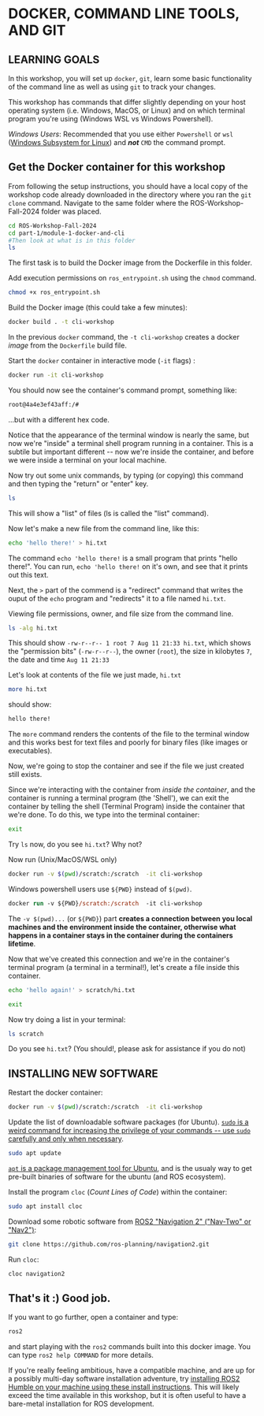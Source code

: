 
# DOCKER, COMMAND LINE TOOLS, AND GIT

## LEARNING GOALS

In this workshop, you will set up `docker`, `git`, learn some basic functionality of the command line as well as using `git` to track your changes.

This workshop has commands that differ slightly depending on your host operating system (i.e. Windows, MacOS, or Linux) and on which terminal program you're using (Windows WSL vs Windows Powershell).

_Windows Users_:  Recommended that you use either `Powershell` or `wsl` ([Windows Subsystem for Linux](https://learn.microsoft.com/en-us/windows/wsl/install)) and **_not_** `CMD` the command prompt.

## Get the Docker container for this workshop

From following the setup instructions, you should have a local copy of the workshop code already downloaded in the directory where you ran the `git clone` command. Navigate to the same folder where the ROS-Workshop-Fall-2024 folder was placed.

```bash
cd ROS-Workshop-Fall-2024
cd part-1/module-1-docker-and-cli
#Then look at what is in this folder
ls
```

The first task is to build the Docker image from the Dockerfile in this folder.

Add execution permissions on `ros_entrypoint.sh` using the `chmod` command.

```bash
chmod +x ros_entrypoint.sh
```

Build the Docker image (this could take a few minutes):

```bash
docker build . -t cli-workshop
```

In the previous `docker` command, the `-t cli-workshop` creates a docker *image*  from the `Dockerfile` build file.  

Start the `docker` container in interactive mode (`-it` flags) :

```bash
docker run -it cli-workshop
```

You should now see the container's command prompt, something like:

```bash
root@4a4e3ef43aff:/#
```

...but with a different hex code.

Notice that the appearance of the terminal window is nearly the same, but now we're "inside" a terminal shell program running in a container.  This is a subtile but important different -- now we're inside the container, and before we were inside a terminal on your local machine.

Now try out some unix commands, by typing (or copying) this command and then typing the "return" or "enter" key.

```bash
ls
```

This will show a "list" of files (ls is called the "list" command).

Now let's make a new file from the command line, like this:

```bash
echo 'hello there!' > hi.txt
```

The command `echo 'hello there!` is a small program that prints "hello there!".  You can run, `echo 'hello there!` on it's own, and see that it prints out this text.

Next, the `>` part of the commend is a "redirect" command that writes the ouput of the `echo` program and "redirects" it to a file named `hi.txt`.

Viewing file permissions, owner, and file size from the command line. 

```bash
ls -alg hi.txt
```

This should show `-rw-r--r-- 1 root 7 Aug 11 21:33 hi.txt`, which shows the "permission bits" (`-rw-r--r--`), the owner (`root`), the size in kilobytes `7`, the date and time `Aug 11 21:33`

Let's look at contents of the file we just made, `hi.txt`

```bash
more hi.txt
```

should show:

```bash
hello there!
```

The `more` command renders the contents of the file to the terminal window and this works best for text files and poorly for binary files (like images or executables).  

Now, we're going to stop the container and see if the file we just created still exists.  

Since we're interacting with the container from _inside the container_, and the container is running a terminal program (the 'Shell'), we can exit the container by telling the shell (Terminal Program) inside the container that we're done.  To do this, we type into the terminal container:

```bash
exit
```

Try `ls` now, do you see `hi.txt`?   Why not?

Now run (Unix/MacOS/WSL only)

```bash
docker run -v $(pwd)/scratch:/scratch  -it cli-workshop
```

Windows powershell users use `${PWD}` instead of `$(pwd)`.

```ps
docker run -v ${PWD}/scratch:/scratch  -it cli-workshop
```

The `-v $(pwd)...` (or `${PWD}`) part **creates a connection between you local machines and the environment inside the container, otherwise what happens in a container stays in the container during the containers lifetime**.

Now that we've created this connection and we're in the container's terminal program (a terminal in a terminal!), let's create a file inside this container.

```bash
echo 'hello again!' > scratch/hi.txt
```

```bash
exit
```

Now try doing a list in your terminal:

```bash
ls scratch
```

Do you see `hi.txt`?  (You should!, please ask for assistance if you do not)

## INSTALLING NEW SOFTWARE

Restart the docker container:

```bash
docker run -v $(pwd)/scratch:/scratch  -it cli-workshop
```

Update the list of downloadable software packages (for Ubuntu).  [`sudo` is a weird command for increasing the privilege of your commands -- use `sudo` carefully and only when necessary](https://en.wikipedia.org/wiki/Sudo).

```bash
sudo apt update
```

[`apt` is a package management tool for Ubuntu](https://ubuntu.com/server/docs/package-management), and is the usualy way to get pre-built binaries of software for the ubuntu (and ROS ecosystem).

Install the program `cloc`  (*Count Lines of Code*) within the container:

```bash
sudo apt install cloc
```

Download some robotic software from [ROS2 "Navigation 2" ("Nav-Two" or "Nav2")](https://github.com/ros-planning/navigation2.git):

```bash
git clone https://github.com/ros-planning/navigation2.git
```

Run `cloc`:

```bash
cloc navigation2
```

## That's it :)  Good job.

If you want to go further, open a container and type:

```bash
ros2
```

and start playing with the `ros2` commands built into this docker image.  You can type `ros2 help COMMAND` for more details.

If you're really feeling ambitious, have a compatible machine, and are up for a possibly multi-day software installation adventure, try [installing ROS2 Humble on your machine using these install instructions](https://docs.ros.org/en/humble/Installation.html). This will likely exceed the time available in this workshop, but it is often useful to have a bare-metal installation for ROS development.
